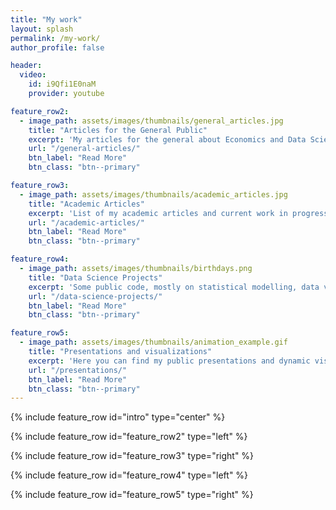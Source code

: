 ```yaml
---
title: "My work"
layout: splash
permalink: /my-work/
author_profile: false

header:
  video:
    id: i9Qfi1E0naM
    provider: youtube

feature_row2:
  - image_path: assets/images/thumbnails/general_articles.jpg
    title: "Articles for the General Public"
    excerpt: 'My articles for the general about Economics and Data Science.'
    url: "/general-articles/"
    btn_label: "Read More"
    btn_class: "btn--primary"

feature_row3:
  - image_path: assets/images/thumbnails/academic_articles.jpg
    title: "Academic Articles"
    excerpt: 'List of my academic articles and current work in progress.'
    url: "/academic-articles/"
    btn_label: "Read More"
    btn_class: "btn--primary"

feature_row4:
  - image_path: assets/images/thumbnails/birthdays.png
    title: "Data Science Projects"
    excerpt: 'Some public code, mostly on statistical modelling, data visualization etc.'
    url: "/data-science-projects/"
    btn_label: "Read More"
    btn_class: "btn--primary"

feature_row5:
  - image_path: assets/images/thumbnails/animation_example.gif
    title: "Presentations and visualizations"
    excerpt: 'Here you can find my public presentations and dynamic visualizations, like the one in the banner of this page.'
    url: "/presentations/"
    btn_label: "Read More"
    btn_class: "btn--primary"
---
```


{% include feature_row id="intro" type="center" %}

{% include feature_row id="feature_row2" type="left" %}

{% include feature_row id="feature_row3" type="right" %}

{% include feature_row id="feature_row4" type="left" %}

{% include feature_row id="feature_row5" type="right" %}
